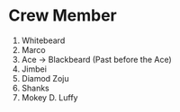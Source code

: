 # Crew Member
1. Whitebeard
2. Marco
3. Ace -> Blackbeard (Past before the Ace)
4. Jimbei
5. Diamod Zoju
6. Shanks
7. Mokey D. Luffy